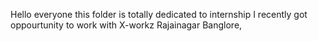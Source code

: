 Hello everyone this folder is totally dedicated to 
internship
I recently got oppourtunity to work with X-workz Rajainagar Banglore,